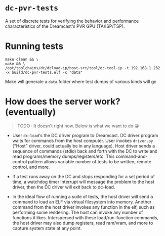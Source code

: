 # `dc-pvr-tests`

A set of discrete tests for verifying the behavior and performance characteristics of the Dreamcast's PVR GPU (TA/ISP/TSP). 

# Running tests
```
make clean && \
make && \
/opt/toolchains/dc/dcload-ip/host-src/tool/dc-tool-ip -t 192.168.1.232 -x build/dc-pvr-tests.elf -c "data"
```

Make will generate a `data` folder where test dumps of various kinds will go

# How does the server work? (eventually)
> TODO : It doesn't right now. Below is what we want to do 😀

- User `dc-load`'s the DC driver program to Dreamcast. DC driver program waits for commands from the host computer. User invokes `driver.py` ("Host" driver, could actually be in any language). Host driver sends a sequence of commands (stdio) back and forth with the DC to write and read programs/memory dumps/registers/etc. This command-and-control pattern allows variable number of tests to be written, remote control, and more.

- If a test runs away on the DC and stops responding for a set period of time, a watchdog timer interrupt will message the problem to the host driver, then the DC driver will exit back to dc-load.

- In the ideal flow of running a suite of tests, the host driver will send a command to load an ELF via virtual filesystem into memory. Another command from the host driver invokes any function in the elf, such as performing some rendering. The host can invoke any number of functions it likes. Interspersed with these load/run-function commands, the host driver may also dump registers, read ram/vram, and more to capture system state at any point. 
